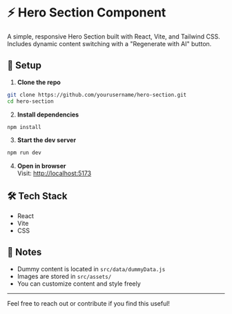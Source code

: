 # ⚡ Hero Section Component

A simple, responsive Hero Section built with React, Vite, and Tailwind CSS. Includes dynamic content switching with a "Regenerate with AI" button.

## 🚀 Setup

1. **Clone the repo**

```bash
git clone https://github.com/yourusername/hero-section.git
cd hero-section
```

2. **Install dependencies**

```bash
npm install
```

3. **Start the dev server**

```bash
npm run dev
```

4. **Open in browser**  
Visit: [http://localhost:5173](http://localhost:5173)

## 🛠 Tech Stack

- React
- Vite
- CSS

## 📂 Notes

- Dummy content is located in `src/data/dummyData.js`
- Images are stored in `src/assets/`
- You can customize content and style freely

---

Feel free to reach out or contribute if you find this useful!

